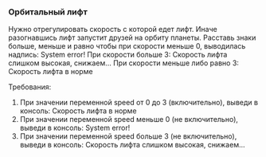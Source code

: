 
### Орбитальный лифт

Нужно отрегулировать скорость с которой едет лифт.
Иначе разогнавшись лифт запустит друзей на орбиту планеты.
Расставь знаки больше, меньше и равно чтобы при скорости меньше 0, выводилась надпись: System error!
При скорости больше 3: Скорость лифта слишком высокая, снижаем...
При скорости меньше либо равно 3: Скорость лифта в норме


Требования:
1.	При значении переменной speed от 0 до 3 (включительно), выведи в консоль: Скорость лифта в норме
2.	При значении переменной speed меньше 0 (не включительно), выведи в консоль: System error!
3.	При значении переменной speed больше 3 (не включительно), выведи в консоль: Скорость лифта слишком высокая, снижаем...

